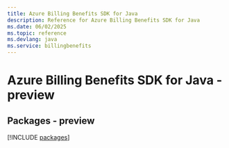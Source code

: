 ```yaml
---
title: Azure Billing Benefits SDK for Java
description: Reference for Azure Billing Benefits SDK for Java
ms.date: 06/02/2025
ms.topic: reference
ms.devlang: java
ms.service: billingbenefits
---
```

# Azure Billing Benefits SDK for Java - preview
## Packages - preview
[!INCLUDE [packages](billing-benefits-index.md)]